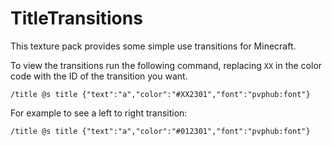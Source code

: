 # TitleTransitions

This texture pack provides some simple use transitions for Minecraft.

To view the transitions run the following command, replacing `XX` in the color code with the ID of the transition you want.
```
/title @s title {"text":"a","color":"#XX2301","font":"pvphub:font"}
```

For example to see a left to right transition:
```
/title @s title {"text":"a","color":"#012301","font":"pvphub:font"}
```
